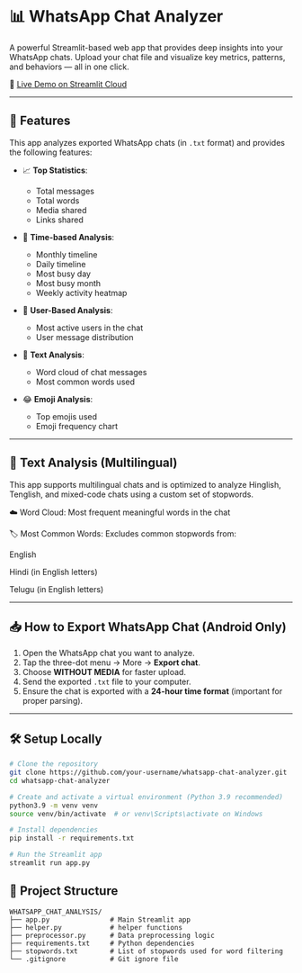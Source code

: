 # 📊 WhatsApp Chat Analyzer

A powerful Streamlit-based web app that provides deep insights into your WhatsApp chats. Upload your chat file and visualize key metrics, patterns, and behaviors — all in one click.

🔗 [Live Demo on Streamlit Cloud](https://whatsapp-chat-analyzer-0.streamlit.app)  

---

## 🚀 Features

This app analyzes exported WhatsApp chats (in `.txt` format) and provides the following features:

- 📈 **Top Statistics**:
  - Total messages
  - Total words
  - Media shared
  - Links shared

- 📆 **Time-based Analysis**:
  - Monthly timeline
  - Daily timeline
  - Most busy day
  - Most busy month
  - Weekly activity heatmap

- 👤 **User-Based Analysis**:
  - Most active users in the chat
  - User message distribution

- 🧠 **Text Analysis**:
  - Word cloud of chat messages
  - Most common words used

- 😂 **Emoji Analysis**:
  - Top emojis used
  - Emoji frequency chart

---
## 🧠 Text Analysis (Multilingual)
This app supports multilingual chats and is optimized to analyze Hinglish, Tenglish, and mixed-code chats using a custom set of stopwords.

☁️ Word Cloud: Most frequent meaningful words in the chat

🏷️ Most Common Words: Excludes common stopwords from:

English

Hindi (in English letters)

Telugu (in English letters)

---

## 📥 How to Export WhatsApp Chat (Android Only)

1. Open the WhatsApp chat you want to analyze.
2. Tap the three-dot menu → More → **Export chat**.
3. Choose **WITHOUT MEDIA** for faster upload.
4. Send the exported `.txt` file to your computer.
5. Ensure the chat is exported with a **24-hour time format** (important for proper parsing).

---

## 🛠️ Setup Locally

```bash
# Clone the repository
git clone https://github.com/your-username/whatsapp-chat-analyzer.git
cd whatsapp-chat-analyzer

# Create and activate a virtual environment (Python 3.9 recommended)
python3.9 -m venv venv
source venv/bin/activate  # or venv\Scripts\activate on Windows

# Install dependencies
pip install -r requirements.txt

# Run the Streamlit app
streamlit run app.py
```
## 📁 Project Structure
```
WHATSAPP_CHAT_ANALYSIS/
├── app.py               # Main Streamlit app
├── helper.py            # helper functions
├── preprocessor.py      # Data preprocessing logic
├── requirements.txt     # Python dependencies
├── stopwords.txt        # List of stopwords used for word filtering
└── .gitignore           # Git ignore file

```
